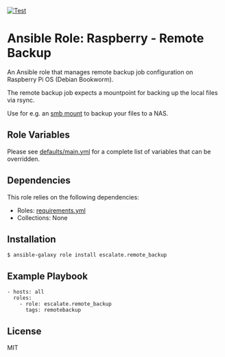 [![Test](https://github.com/escalate/ansible-raspberry-remote-backup/actions/workflows/test.yml/badge.svg?branch=master&event=push)](https://github.com/escalate/ansible-raspberry-remote-backup/actions/workflows/test.yml)

# Ansible Role: Raspberry - Remote Backup

An Ansible role that manages remote backup job configuration on Raspberry Pi OS (Debian Bookworm).

The remote backup job expects a mountpoint for backing up the local files via rsync.

Use for e.g. an [smb mount](https://github.com/escalate/ansible-raspberry-smb-mount) to backup your files to a NAS.

## Role Variables

Please see [defaults/main.yml](https://github.com/escalate/ansible-raspberry-remote-backup/blob/master/defaults/main.yml) for a complete list of variables that can be overridden.

## Dependencies

This role relies on the following dependencies:

- Roles: [requirements.yml](https://github.com/escalate/ansible-raspberry-remote-backup/blob/master/requirements.yml)
- Collections: None

## Installation

```
$ ansible-galaxy role install escalate.remote_backup
```

## Example Playbook

```
- hosts: all
  roles:
    - role: escalate.remote_backup
      tags: remotebackup
```

## License

MIT
